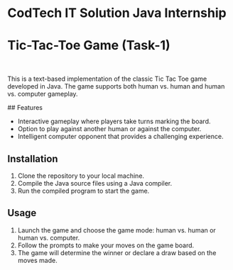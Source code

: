 # CodTech IT Solution Java Internship
<h1>Tic-Tac-Toe Game (Task-1)</h1>
<br>
<p>This is a text-based implementation of the classic Tic Tac Toe game developed in Java. The game supports both human vs. human and human vs. computer gameplay.
</p>
## Features

- Interactive gameplay where players take turns marking the board.
- Option to play against another human or against the computer.
- Intelligent computer opponent that provides a challenging experience.

## Installation

1. Clone the repository to your local machine.
2. Compile the Java source files using a Java compiler.
3. Run the compiled program to start the game.

## Usage

1. Launch the game and choose the game mode: human vs. human or human vs. computer.
2. Follow the prompts to make your moves on the game board.
3. The game will determine the winner or declare a draw based on the moves made.


